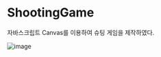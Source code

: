 ﻿# ShootingGame
자바스크립트 Canvas를 이용하여 슈팅 게임을 제작하였다.

![image](https://user-images.githubusercontent.com/105417063/230649074-15085bd4-a755-4f58-a099-d2fea01ce9ce.png)
